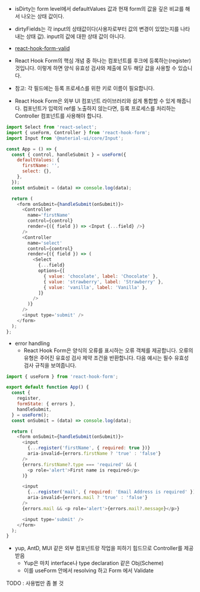 - isDirty는 form level에서 defaultValues 값과 현재 form의 값을 깊은 비교를 해서 나오는 상태 값이다.
- dirtyFields는 각 input의 상태값이다(사용자로부터 값의 변경이 있었는지를 나타내는 상태 값). input의 값에 대한 상태 값이 아니다.

- [react-hook-form-valid](https://www.daleseo.com/react-hook-form/)

- React Hook Form의 핵심 개념 중 하나는 컴포넌트를 후크에 등록하는(register) 것입니다. 이렇게 하면 양식 유효성 검사와 제출에 모두 해당 값을 사용할 수 있습니다.

- 참고: 각 필드에는 등록 프로세스를 위한 키로 이름이 필요합니다.

- React Hook Form은 외부 UI 컴포넌트 라이브러리와 쉽게 통합할 수 있게 해줍니다. 컴포넌트가 입력의 ref를 노출하지 않는다면, 등록 프로세스를 처리하는 Controller 컴포넌트를 사용해야 합니다.

```javascript
import Select from 'react-select';
import { useForm, Controller } from 'react-hook-form';
import Input from '@material-ui/core/Input';

const App = () => {
  const { control, handleSubmit } = useForm({
    defaultValues: {
      firstName: '',
      select: {},
    },
  });
  const onSubmit = (data) => console.log(data);

  return (
    <form onSubmit={handleSubmit(onSubmit)}>
      <Controller
        name='firstName'
        control={control}
        render={({ field }) => <Input {...field} />}
      />
      <Controller
        name='select'
        control={control}
        render={({ field }) => (
          <Select
            {...field}
            options={[
              { value: 'chocolate', label: 'Chocolate' },
              { value: 'strawberry', label: 'Strawberry' },
              { value: 'vanilla', label: 'Vanilla' },
            ]}
          />
        )}
      />
      <input type='submit' />
    </form>
  );
};
```

- error handling
  - React Hook Form은 양식의 오류를 표시하는 오류 객체를 제공합니다. 오류의 유형은 주어진 유효성 검사 제약 조건을 반환합니다. 다음 예시는 필수 유효성 검사 규칙을 보여줍니다.

```javascript
import { useForm } from 'react-hook-form';

export default function App() {
  const {
    register,
    formState: { errors },
    handleSubmit,
  } = useForm();
  const onSubmit = (data) => console.log(data);

  return (
    <form onSubmit={handleSubmit(onSubmit)}>
      <input
        {...register('firstName', { required: true })}
        aria-invalid={errors.firstName ? 'true' : 'false'}
      />
      {errors.firstName?.type === 'required' && (
        <p role='alert'>First name is required</p>
      )}

      <input
        {...register('mail', { required: 'Email Address is required' })}
        aria-invalid={errors.mail ? 'true' : 'false'}
      />
      {errors.mail && <p role='alert'>{errors.mail?.message}</p>}

      <input type='submit' />
    </form>
  );
}
```

- yup, AntD, MUI 같은 외부 컴포넌트랑 작업을 피하기 힘드므로 Controller를 제공 받음
  - Yup은 마치 interface나 type declaration 같은 Obj(Scheme)
  - 이를 useForm 안에서 resolving 하고 Form 에서 Validate

TODO : 사용법만 좀 볼 것
